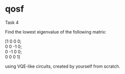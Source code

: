 # qosf
Task 4

Find the lowest eigenvalue of the following matrix:

[1 0 0 0;                                                                                                                                                           
0 0 -1 0;                                                                                                                                                           
0 -1 0 0;                                                                                                                                                           
0 0 0 1]                                                                                                                                                             

using VQE-like circuits, created by yourself from scratch.
